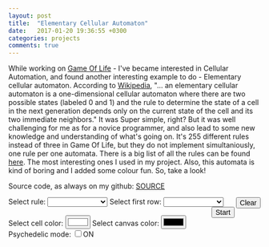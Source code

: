```yaml
---
layout: post
title:  "Elementary Cellular Automaton"
date:   2017-01-20 19:36:55 +0300
categories: projects
comments: true
---
```

While working on [Game Of Life][GOL_POST] - I've became interested in Cellular Automation, and found another interesting example to do - Elementary cellular automaton. According to [Wikipedia][ECA_WIKI], "... an elementary cellular automaton is a one-dimensional cellular automaton where there are two possible states (labeled 0 and 1) and the rule to determine the state of a cell in the next generation depends only on the current state of the cell and its two immediate neighbors." It was  Super simple, right? But it was well challenging for me as for a novice programmer, and also lead to some new knowledge and understanding of what's going on. It's 255 different rules instead of three in Game Of Life, but they do not implement simultaniously, one rule per one automata. There is a big list of all the rules can be found [here][W_RULES]. The most interesting ones I used in my project. Also, this automata is kind of boring and I added some colour fun. So, take a look!

Source code, as always on my github: [SOURCE][SOURCE]


<style>
  button {
    float: right;
    margin-left: 3px;
    font-size: 14px;
  }
  canvas {
    margin-bottom: 10px;
  }
  select {
    min-width: 120px;
  }
  .wrapper {
    width: 740px;
  }
  #selectFirstRow {
    margin-right: 5px;
  }
</style>


<script src="{{ site.url }}/assets/JS/Cellular_automation/rules.js"></script>

<canvas id="automata" width="740px" height="600px" style="background-color: black"></canvas>
  Select rule:
  <select id="selectRule">
  </select>
  Select first row:
  <select id="selectFirstRow">
  </select>
  <button id="clear">Clear</button>
  <button id="startPause">Start</button>
  <br />
  <br />
  Select cell color:
  <input type="color" id="cellColor" value="#ffffff">
  Select canvas color:
  <input type="color" id="canvasColor">
  Psychedelic mode:
  <input type="checkbox" id="psychedelic" value="on">ON<Br>

<script src="{{ site.url }}/assets/JS/Cellular_automation/index.js"></script>


[SOURCE]: https://github.com/IgorKonovalov/Little_projects/tree/master/Cellular_Automata
[GOL_POST]: https://igorkonovalov.github.io/projects/2017/01/04/Game_of_life.html
[ECA_WIKI]: https://en.wikipedia.org/wiki/Elementary_cellular_automaton
[W_RULES]: http://atlas.wolfram.com/01/01/
